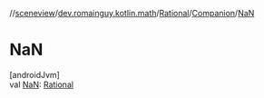 //[sceneview](../../../../index.md)/[dev.romainguy.kotlin.math](../../index.md)/[Rational](../index.md)/[Companion](index.md)/[NaN](-na-n.md)

# NaN

[androidJvm]\
val [NaN](-na-n.md): [Rational](../index.md)
